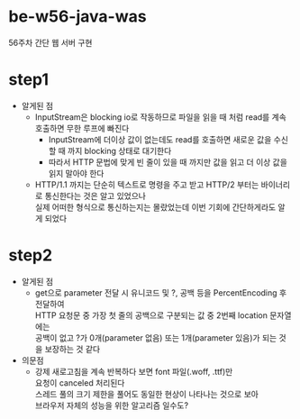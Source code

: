 # be-w56-java-was
56주차 간단 웹 서버 구현

# step1
* 알게된 점
  * InputStream은 blocking io로 작동하므로 파일을 읽을 때 처럼 read를 계속 호출하면 무한 루프에 빠진다
    * InputStream에 더이상 값이 없는데도 read를 호출하면 새로운 값을 수신할 때 까지 blocking 상태로 대기한다
    * 따라서 HTTP 문법에 맞게 빈 줄이 있을 때 까지만 값을 읽고 더 이상 값을 읽지 말아야 한다
  * HTTP/1.1 까지는 단순히 텍스트로 명령을 주고 받고 HTTP/2 부터는 바이너리로 통신한다는 것은 알고 있었으나  
    실제 어떠한 형식으로 통신하는지는 몰랐었는데 이번 기회에 간단하게라도 알게 되었다

# step2
* 알게된 점
  * get으로 parameter 전달 시 유니코드 및 ?, 공백 등을 PercentEncoding 후 전달하여  
    HTTP 요청문 중 가장 첫 줄의 공백으로 구분되는 값 중 2번째 location 문자열에는  
    공백이 없고 ?가 0개(parameter 없음) 또는 1개(parameter 있음)가 되는 것을 보장하는 것 같다
* 의문점
  * 강제 새로고침을 계속 반복하다 보면 font 파일(.woff, .ttf)만  
    요청이 canceled 처리된다  
    스레드 풀의 크기 제한을 풀어도 동일한 현상이 나타나는 것으로 보아  
    브라우저 자체의 성능을 위한 알고리즘 일수도?  
